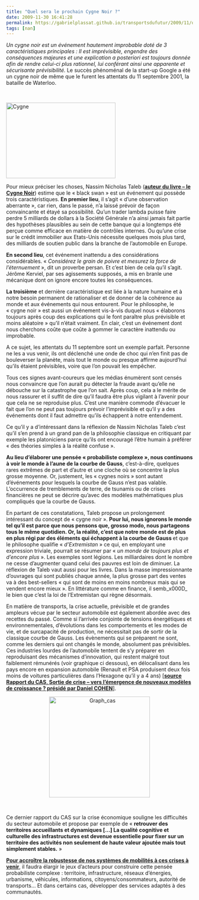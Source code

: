 ```yaml
---
title: "Quel sera le prochain Cygne Noir ?"
date: 2009-11-30 16:41:28
permalink: https://gabrielplassat.github.io/transportsdufutur/2009/11/quel-sera-le-prochain-cygne-noir.html
tags: [nan]
---
```


<p><em><span>Un cygne noir est un événement hautement improbable doté de 3 caractéristiques principales : Il est imprévisible, engendre des conséquences majeures et une explication a posteriori est toujours donnée afin de rendre celui-ci plus rationnel, lui conférant ainsi une apparente et sécurisante prévisibilité. </span></em><span>Le succès phénoménal de la start-up Google a été un cygne noir de même que le furent les attentats du 11 septembre 2001, la bataille de Waterloo</span><span>.</span></p> <p><span></span> </p> <p><span><a href="https://gabrielplassat.github.io/transportsdufutur/wp-content/uploads/sites/6/old/6a0120a66d2ad4970b012875f15486970c-pi.jpg"><img alt="Cygne" border="0" class="asset asset-image at-xid-6a0120a66d2ad4970b012875f15486970c " height="204" src="/wp-content/uploads/sites/6/old/6a0120a66d2ad4970b012875f15486970c-800wi.jpg" title="Cygne" width="295" /></a></span></p><span> <p></p></span>   <!--more-->  <p class="spip"><span>Pour mieux préciser les choses, Nassim Nicholas Taleb (<strong><a href="http://www.amazon.fr/cygne-noir-puissance-limprevisible/dp/2251443487">auteur du livre – le Cygne Noir</a></strong>) estime que le « black swan » est un événement qui possède trois caractéristiques. <strong>En premier lieu</strong>, il s’agit « d’une observation aberrante », car rien, dans le passé, n’a laissé prévoir de façon convaincante et étayé sa possibilité. Qu’un trader lambda puisse faire perdre 5 milliards de dollars à la Société Générale n’a ainsi jamais fait partie des hypothèses plausibles au sein de cette banque qui a longtemps été perçue comme efficace en matière de contrôles internes. Ou qu’une crise sur le crédit immobilier aux Etats-Unis nécessite quelques mois plus tard, des milliards de soutien public dans la branche de l’automobile en Europe.</span></p> <p class="spip"><span></span><span><strong>En second lieu</strong>, cet événement inattendu a des considérations considérables. « <em>Considérez le grain de poivre et mesurez la force de l’éternuement </em>», dit un proverbe persan. Et c’est bien de cela qu’il s’agit. Jérôme Kerviel, par ses agissements supposés, a mis en branle une mécanique dont on ignore encore toutes les conséquences. </span></p> <p class="spip"><span><strong>La troisième</strong> et dernière caractéristique est liée à la nature humaine et à notre besoin permanent de rationaliser et de donner de la cohérence au monde et aux événements qui nous entourent. Pour le philosophe, le « cygne noir » est aussi un événement vis-à-vis duquel nous « élaborons toujours après coup des explications qui le font paraître plus prévisible et moins aléatoire » qu’il n’était vraiment. En clair, c’est un événement dont nous cherchons coûte que coûte à gommer le caractère inattendu ou improbable.</span></p> <p class="spip"><span>A ce sujet, les attentats du 11 septembre sont un exemple parfait. Personne ne les a vus venir, ils ont déclenché une onde de choc qui n’en finit pas de bouleverser la planète, mais tout le monde ou presque affirme aujourd’hui qu’ils étaient prévisibles, voire que l’on pouvait les empêcher. </span></p> <p class="spip"><span>Tous ces signes avant-coureurs que les médias énumèrent sont censés nous convaincre que l’on aurait pu détecter la fraude avant qu’elle ne débouche sur la catastrophe que l’on sait. Après coup, cela a le mérite de nous rassurer et il suffit de dire qu’il faudra être plus vigilant à l’avenir pour que cela ne se reproduise plus. C’est une manière commode d’évacuer le fait que l’on ne peut pas toujours prévoir l’imprévisible et qu’il y a des événements dont il faut admettre qu’ils échappent à notre entendement.</span></p> <p class="spip"><span>Ce qu’il y a d’intéressant dans la réflexion de Nassim Nicholas Taleb c’est qu’il s’en prend à un grand pan de la philosophie classique en critiquant par exemple les platoniciens parce qu’ils ont encouragé l’être humain à préférer « des théories simples à la réalité confuse ».</span></p> <p class="spip"><strong><span>Au lieu d’élaborer une pensée « probabiliste complexe », nous continuons à voir le monde à l’aune de la courbe de Gauss</span></strong><span>, c’est-à-dire, quelques rares extrêmes de part et d’autre et une cloche où se concentre la plus grosse moyenne. Or, justement, les « cygnes noirs » sont autant d’événements pour lesquels la courbe de Gauss n’est pas valable. L’occurrence de tremblements de terre, de tsunamis ou de crises financières ne peut se décrire qu’avec des modèles mathématiques plus compliqués que la courbe de Gauss.</span></p> <p class="spip"><span>En partant de ces constatations, Taleb propose un prolongement intéressant du concept de « cygne noir ». <strong>Pour lui, nous ignorons le monde tel qu’il est parce que nous pensons que, grosso modo, nous partageons tous le même quotidien. Or, la réalité, c’est que notre monde est de plus en plus régi par des éléments qui échappent à la courbe de Gauss </strong>et que le philosophe qualifie « <em>d’Extremistan</em> » ce qui, en employant une expression triviale, pourrait se résumer par « <em>un monde de toujours plus et d’encore plus</em> ». Les exemples sont légions. Les milliardaires dont le nombre ne cesse d’augmenter quand celui des pauvres est loin de diminuer. La réflexion de Taleb vaut aussi pour les livres. Dans la masse impressionnante d’ouvrages qui sont publiés chaque année, la plus grosse part des ventes va à des best-sellers « qui sont de moins en moins nombreux mais qui se vendent encore mieux ». En littérature comme en finance, il semb_x000D_
le bien que c’est la loi de l’Extremistan qui règne désormais.</span></p> <p class="spip"><span>En matière de transports, la crise actuelle, prévisible et de grandes ampleurs vécue par le secteur automobile est également abordée avec des recettes du passé. Comme si l’arrivée conjointe de tensions énergétiques et environnementales, d’évolutions dans les comportements et les modes de vie, et de surcapacité de production, ne nécessitait pas de sortir de la classique courbe de Gauss. Les évènements qui se préparent ne sont, comme les derniers qui ont changés le monde, absolument pas prévisibles. Ces industries lourdes de l’automobile tentent de s’y préparer en reproduisant des mécanismes d’innovation, qui restent malgré tout faiblement rémunérés (voir graphique ci dessous), en délocalisant dans les pays encore en expansion automobile (Renault et PSA produisent deux fois moins de voitures particulières dans l’Hexagone qu’il y a 4 ans) [<strong><a href="http://www.strategie.gouv.fr/article.php3?id_article=1064">source Rapport du CAS, <span>Sortie de crise – vers l’émergence de nouveaux modèles de croissance ? présidé par Daniel COHEN</span></a></strong>].</span></p> <p align="center" class="spip"><span><a href="https://gabrielplassat.github.io/transportsdufutur/wp-content/uploads/sites/6/old/6a0120a66d2ad4970b0120a6ef31c7970b-pi.jpg"><img alt="Graph_cas" border="0" class="asset asset-image at-xid-6a0120a66d2ad4970b0120a6ef31c7970b image-full " height="272" src="/wp-content/uploads/sites/6/old/6a0120a66d2ad4970b0120a6ef31c7970b-800wi.jpg" title="Graph_cas" /></a></span></p> <p class="spip"><br /></p> <p class="spip"><span>Ce dernier rapport du CAS sur la crise économique souligne les difficultés du secteur automobile et propose par exemple de « <strong>retrouver des territoires accueillants et dynamiques […] La qualité cognitive et culturelle des infrastructures est devenue essentielle pour fixer sur un territoire des activités non seulement de haute valeur ajoutée mais tout simplement stables.</strong> »</span></p> <p class="MsoNormal"><span><strong><a href="https://gabrielplassat.github.io/transportsdufutur/2009/11/pour-une-mobilite-plus-robuste-aux-crises-a-venir.html">Pour accroître la robustesse de nos systèmes de mobilités à ces crises à venir</a></strong>, il faudra élargir le jeux d’acteurs pour construire cette pensée probabiliste complexe : territoire, infrastructure, réseaux d’énergies, urbanisme, véhicules, informations, citoyens/consommateurs, autorité de transports… Et dans certains cas, développer des services adaptés à des communautés.</span></p> <p> </p> <p><br /></p>
